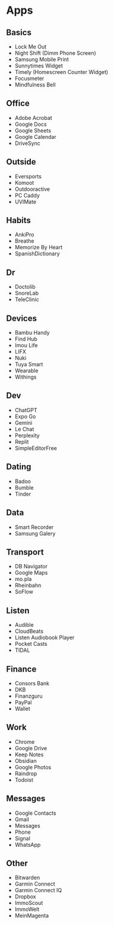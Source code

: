 # Apps

## Basics
- Lock Me Out
- Night Shift (Dimm Phone Screen)
- Samsung Mobile Print
- Sunnytimes Widget
- Timely (Homescreen Counter Widget)
- Focusmeter
- Mindfulness Bell

## Office
- Adobe Acrobat
- Google Docs
- Google Sheets
- Google Calendar
- DriveSync

## Outside
- Eversports
- Komoot
- Outdooractive
- PC Caddy
- UVIMate

## Habits
- AnkiPro
- Breathe
- Memorize By Heart
- SpanishDictionary

## Dr
- Doctolib
- SnoreLab
- TeleClinic

## Devices
- Bambu Handy
- Find Hub
- Imou Life
- LIFX
- Nuki
- Tuya Smart
- Wearable
- Withings

## Dev
- ChatGPT
- Expo Go
- Gemini
- Le Chat
- Perplexity
- Replit
- SimpleEditorFree

## Dating
- Badoo
- Bumble
- Tinder

## Data
- Smart Recorder
- Samsung Galery 

## Transport
- DB Navigator
- Google Maps
- mo.pla
- Rheinbahn
- SoFlow

## Listen
- Audible
- CloudBeats
- Listen Audiobook Player
- Pocket Casts
- TIDAL

## Finance
- Consors Bank
- DKB
- Finanzguru
- PayPal
- Wallet

## Work
- Chrome
- Google Drive
- Keep Notes
- Obsidian
- Google Photos
- Raindrop
- Todoist

## Messages
- Google Contacts
- Gmail
- Messages
- Phone
- Signal
- WhatsApp

## Other
- Bitwarden
- Garmin Connect
- Garmin Connect IQ
- Dropbox
- ImmoScout
- ImmoWelt
- MeinMagenta